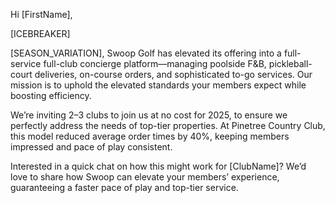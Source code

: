 Hi [FirstName],

[ICEBREAKER]

[SEASON_VARIATION], Swoop Golf has elevated its offering into a full-service full-club concierge platform—managing poolside F&B, pickleball-court deliveries, on-course orders, and sophisticated to-go services. Our mission is to uphold the elevated standards your members expect while boosting efficiency.

We’re inviting 2–3 clubs to join us at no cost for 2025, to ensure we perfectly address the needs of top-tier properties. At Pinetree Country Club, this model reduced average order times by 40%, keeping members impressed and pace of play consistent.

Interested in a quick chat on how this might work for [ClubName]? We’d love to share how Swoop can elevate your members’ experience, guaranteeing a faster pace of play and top-tier service.
